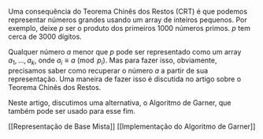 
Uma consequência do Teorema Chinês dos Restos (CRT) é que podemos representar números grandes usando um array de inteiros pequenos. Por exemplo, deixe $p$ ser o produto dos primeiros $1000$ números primos. $p$ tem cerca de $3000$ dígitos.

Qualquer número $a$ menor que $p$ pode ser representado como um array $a_1, \ldots, a_k$, onde $a_i \equiv a \pmod{p_i}$. Mas para fazer isso, obviamente, precisamos saber como recuperar o número $a$ a partir de sua representação. Uma maneira de fazer isso é discutida no artigo sobre o Teorema Chinês dos Restos.

Neste artigo, discutimos uma alternativa, o Algoritmo de Garner, que também pode ser usado para esse fim.

[[Representação de Base Mista]]
[[Implementação do Algoritmo de Garner]]